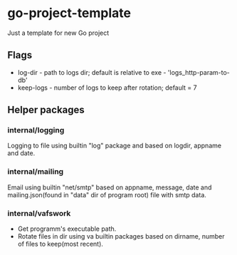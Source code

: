 # go-project-template
Just a template for new Go project

<h2>Flags</h2>

* log-dir - path to logs dir; default is relative to exe - 'logs_http-param-to-db'
* keep-logs - number of logs to keep after rotation; default = 7

<h2>Helper packages</h2>

<h3>internal/logging</h3>

Logging to file using builtin "log" package and based on logdir, appname and date.

<h3>internal/mailing</h3>

Email using builtin "net/smtp" based on appname, message, date and mailing.json(found in "data" dir of program root) file with smtp data.

<h3>internal/vafswork</h3>

* Get programm's executable path.
* Rotate files in dir using va builtin packages based on dirname, number of files to keep(most recent).
